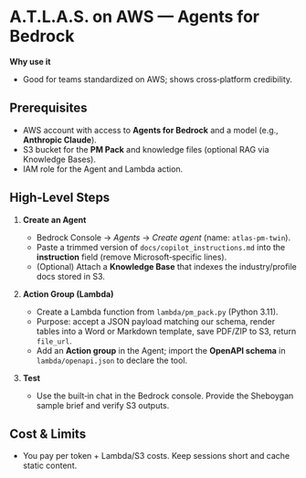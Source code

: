 # A.T.L.A.S. on AWS — Agents for Bedrock

**Why use it**
- Good for teams standardized on AWS; shows cross‑platform credibility.

## Prerequisites
- AWS account with access to **Agents for Bedrock** and a model (e.g., **Anthropic Claude**).
- S3 bucket for the **PM Pack** and knowledge files (optional RAG via Knowledge Bases).
- IAM role for the Agent and Lambda action.

## High‑Level Steps
1. **Create an Agent**
   - Bedrock Console → *Agents* → *Create agent* (name: `atlas-pm-twin`).
   - Paste a trimmed version of `docs/copilot_instructions.md` into the **instruction** field (remove Microsoft‑specific lines).
   - (Optional) Attach a **Knowledge Base** that indexes the industry/profile docs stored in S3.

2. **Action Group (Lambda)**
   - Create a Lambda function from `lambda/pm_pack.py` (Python 3.11).
   - Purpose: accept a JSON payload matching our schema, render tables into a Word or Markdown template, save PDF/ZIP to S3, return `file_url`.
   - Add an **Action group** in the Agent; import the **OpenAPI schema** in `lambda/openapi.json` to declare the tool.

3. **Test**
   - Use the built‑in chat in the Bedrock console. Provide the Sheboygan sample brief and verify S3 outputs.

## Cost & Limits
- You pay per token + Lambda/S3 costs. Keep sessions short and cache static content.
